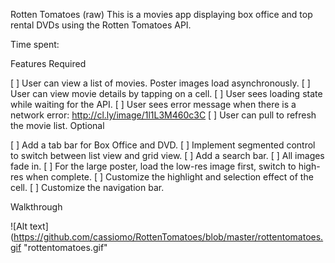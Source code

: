 Rotten Tomatoes (raw)
This is a movies app displaying box office and top rental DVDs using the Rotten Tomatoes API.

Time spent: <Number of hours spent>

Features
Required

[ ] User can view a list of movies. Poster images load asynchronously.
[ ] User can view movie details by tapping on a cell.
[ ] User sees loading state while waiting for the API.
[ ] User sees error message when there is a network error: http://cl.ly/image/1l1L3M460c3C
[ ] User can pull to refresh the movie list.
Optional

[ ] Add a tab bar for Box Office and DVD.
[ ] Implement segmented control to switch between list view and grid view.
[ ] Add a search bar.
[ ] All images fade in.
[ ] For the large poster, load the low-res image first, switch to high-res when complete.
[ ] Customize the highlight and selection effect of the cell.
[ ] Customize the navigation bar.

Walkthrough

![Alt text](https://github.com/cassiomo/RottenTomatoes/blob/master/rottentomatoes.gif "rottentomatoes.gif"
